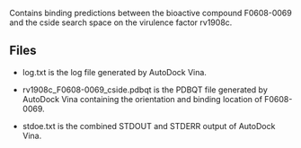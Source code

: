 Contains binding predictions between the bioactive compound F0608-0069 and the cside search space on the virulence factor rv1908c.

## Files

- log.txt is the log file generated by AutoDock Vina.

- rv1908c_F0608-0069_cside.pdbqt is the PDBQT file generated by AutoDock Vina containing the orientation and binding location of F0608-0069.

- stdoe.txt is the combined STDOUT and STDERR output of AutoDock Vina.

